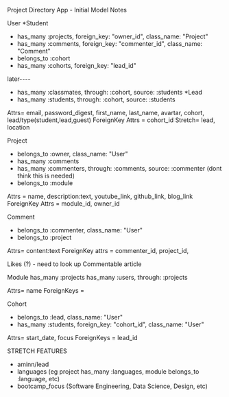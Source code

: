 Project Directory App - Initial Model Notes

User 
*Student
- has_many :projects, foreign_key: "owner_id", class_name: "Project"
- has_many :comments, foreign_key: "commenter_id", class_name: "Comment"
- belongs_to :cohort
- has_many :cohorts, foreign_key: "lead_id"


later----
- has_many :classmates, through: :cohort, source: :students
*Lead
- has_many :students, through: :cohort, source: :students

Attrs= email, password_digest, first_name, last_name, avartar, cohort, lead/type(student,lead,guest)
ForeignKey Attrs = cohort_id
Stretch= lead, location

Project 
- belongs_to :owner, class_name: "User"
- has_many :comments
- has_many :commenters, through: :comments, source: :commenter (dont think this is needed)
- belongs_to :module

Attrs = name, description:text, youtube_link, github_link, blog_link
ForeignKey Attrs = module_id, owner_id

Comment
- belongs_to :commenter, class_name: "User"
- belongs_to :project

Attrs= content:text
ForeignKey attrs = commenter_id, project_id, 

Likes (?) - need to look up Commentable article

Module
has_many :projects
has_many :users, through: :projects

Attrs= name 
ForeignKeys = 

Cohort
- belongs_to :lead, class_name: "User"
- has_many :students, foreign_key: "cohort_id", class_name: "User"

Attrs= start_date, focus
ForeignKeys = lead_id

STRETCH FEATURES
- aminn/lead
- languages (eg project has_many :languages, module belongs_to :language, etc)
- bootcamp_focus (Software Engineering, Data Science, Design, etc)